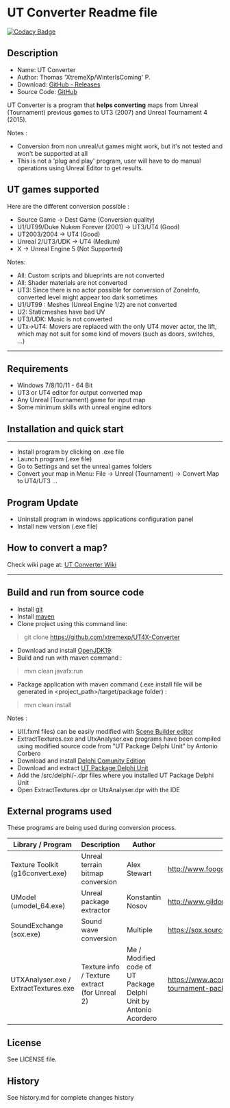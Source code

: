 # UT Converter Readme file

[![Codacy Badge](https://api.codacy.com/project/badge/Grade/dec0f1a5176748a29195c99d7862339f)](https://app.codacy.com/gh/xtremexp/UT4X-Converter/dashboard)

## Description

- Name: UT Converter
- Author: Thomas 'XtremeXp/WinterIsComing' P.
- Download: [GitHub - Releases](https://github.com/xtremexp/UT4X-Converter/releases)
- Source Code: [GitHub](https://github.com/xtremexp/UT4X-Converter)


UT Converter is a program that **helps converting** maps from Unreal (Tournament) previous games
to UT3 (2007) and Unreal Tournament 4 (2015).

Notes :
- Conversion from non unreal/ut games might work, but it's not tested and won't be supported at all
- This is not a 'plug and play' program, user will have to do manual operations
using Unreal Editor to get results.



## UT games supported

Here are the different conversion possible :

- Source Game -> Dest Game (Conversion quality)
- U1/UT99/Duke Nukem Forever (2001) -> UT3/UT4 (Good)
- UT2003/2004 -> UT4 (Good)
- Unreal 2/UT3/UDK -> UT4 (Medium)
- X -> Unreal Engine 5 (Not Supported)

Notes:
- All: Custom scripts and blueprints are not converted
- All: Shader materials are not converted
- UT3: Since there is no actor possible for conversion of ZoneInfo, converted level might appear too dark sometimes
- U1/UT99 : Meshes (Unreal Engine 1/2) are not converted
- U2: Staticmeshes have bad UV
- UT3/UDK: Music is not converted
- UTx->UT4: Movers are replaced with the only UT4 mover actor, the lift, which may not suit for some kind of movers (such as doors, switches, ...)


---

## Requirements

- Windows 7/8/10/11 - 64 Bit
- UT3 or UT4 editor for output converted map
- Any Unreal (Tournament) game for input map
- Some minimum skills with unreal engine editors

## Installation and quick start

------------------------------

- Install program by clicking on .exe file
- Launch program (.exe file)
- Go to Settings and set the unreal games folders
- Convert your map in Menu: File -> Unreal (Tournament) -> Convert Map to UT4/UT3 ...

Program Update
------------------------------
- Uninstall program in windows applications configuration panel
- Install new version (.exe file)

## How to convert a map?
Check wiki page at: [UT Converter Wiki](https://github.com/xtremexp/UT4X-Converter/wiki)


---

## Build and run from source code

- Install [git](https://gitforwindows.org/)
- Install [maven](https://maven.apache.org/)
- Clone project using this command line:
> git clone https://github.com/xtremexp/UT4X-Converter
- Download and install [OpenJDK19](https://jdk.java.net/19/):
- Build and run with maven command :
> mvn clean javafx:run
- Package application with maven command (.exe install file will be generated in <project_path>/target/package folder) :
> mvn clean install

Notes :
-  UI(.fxml files) can be easily modified with [Scene Builder editor](https://gluonhq.com/products/scene-builder/)
-  ExtractTextures.exe and UtxAnalyser.exe programs have been compiled using modified source code from "UT Package Delphi Unit" by Antonio Corbero
  - Download and install [Delphi Comunity Edition](https://www.embarcadero.com/products/delphi/starter)
  - Download and extract [UT Package Delphi Unit](https://www.acordero.org/projects/unreal-tournament-package-delphi-library/)
  - Add the /src/delphi/-.dpr files where you installed UT Package Delphi Unit
  - Open ExtractTextures.dpr or UtxAnalyser.dpr with the IDE

## External programs used
These programs are being used during conversion process.

| Library / Program                     | Description                                       | Author                                                                | Website                                         |
|---------------------------------------|---------------------------------------------------|-----------------------------------------------------------------------| ----------------------------------------------- |
| Texture Toolkit<br/>(g16convert.exe)  | Unreal terrain bitmap conversion                  | Alex Stewart                                                          | http://www.foogod.com/UEdTexKit/                |
| UModel  (umodel_64.exe)               | Unreal package extractor                          | Konstantin Nosov                                                      | http://www.gildor.org/en/projects/umodel        |
| SoundExchange (sox.exe)               | Sound wave conversion                             | Multiple                                                              | https://sox.sourceforge.net/                                             |
| UTXAnalyser.exe / ExtractTextures.exe | Texture info / Texture extract<br/>(for Unreal 2) | Me / Modified code of UT Package Delphi Unit by <br/>Antonio Acordero | https://www.acordero.org/projects/unreal-tournament-package-delphi-library/                                                                         |



## License

See LICENSE file.

## History
See history.md for complete changes history

